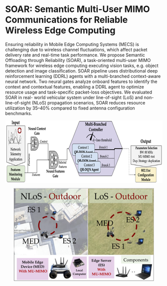 # SOAR: Semantic Multi-User MIMO Communications for Reliable Wireless Edge Computing 
Ensuring reliability in Mobile Edge Computing Systems (MECS) is challenging due to wireless channel fluctuations, which affect packet delivery rate and real-time task performance.
We propose Semantic Offloading through Reliability (SOAR), a task-oriented multi-user MIMO framework for wireless edge computing executing vision tasks, e.g. object detection and image classification. SOAR pipeline uses distributional deep reinforcement learning (DDRL) agents with a multi-branched context-aware neural network. Two neural gates analyze onboard features to identify the context and contextual features, enabling a DDRL agent to optimize resource usage and task-specific packet-loss objectives. We evaluated SOAR in real- world vehicular system under line-of-sight (LoS) and non-line-of-sight (NLoS) propagation scenarios, SOAR reduces resource utilization by 35–40% compared to fixed antenna configuration benchmarks.
<p align="center">
<img src="Images/SOAR_pipeline_v2.png"
     alt="Markdown Monster icon" width="700" height="200"
     style="float: center;" />
</p>

<p align="center">
<img src="Images/SOAR-Setting.png"
     alt="Markdown Monster icon" width="450" height="300"
     style="float: center;" />
</p>
